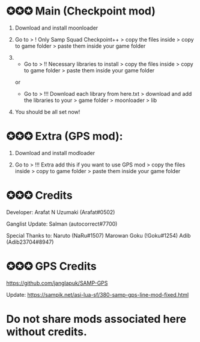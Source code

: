 # ✪✪✪ Main (Checkpoint mod)

1. Download and install moonloader

2. Go to > ! Only Samp Squad Checkpoint++ > copy the files inside > copy to game folder > paste them inside your game folder

3.
	- Go to > !! Necessary libraries to install > copy the files inside > copy to game folder > paste them inside your game folder
	
	or

	- Go to > !!! Download each library from here.txt > download and add the libraries to your > game folder > moonloader > lib

4. You should be all set now!





# ✪✪✪ Extra (GPS mod):

1. Download and install modloader

2. Go to > !!! Extra add this if you want to use GPS mod > copy the files inside > copy to game folder > paste them inside your game folder




# ✪✪✪ Credits

Developer: Arafat N Uzumaki (Arafat#0502)

Ganglist Update: Salman (autocorrect#7700)

Special Thanks to: Naruto (NaRu#1507) Marowan Goku (!Goku#1254) Adib (Adib23704#8947)



# ✪✪✪ GPS Credits
https://github.com/janglapuk/SAMP-GPS

Update: https://sampik.net/asi-lua-sf/380-samp-gps-line-mod-fixed.html



# Do not share mods associated here without credits.
